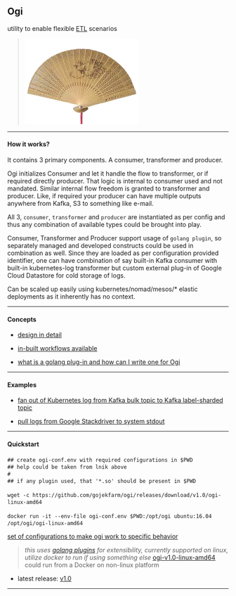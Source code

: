 
## Ogi

utility to enable flexible [ETL](https://en.wikipedia.org/wiki/Extract,_transform,_load) scenarios

> ![ogi means a japanese fan](docs/ogi.png "ogi means a japanese fan")

---

#### How it works?

It contains 3 primary components. A consumer, transformer and producer.

Ogi initializes Consumer and let it handle the flow to transformer, or if required directly producer. That logic is internal to consumer used and not mandated. Similar internal flow freedom is granted to transformer and producer. Like, if required your producer can have multiple outputs anywhere from Kafka, S3 to something like e-mail.

All 3, `consumer`, `transformer` and `producer` are instantiated as per config and thus any combination of available types could be brought into play.

Consumer, Transformer and Producer support usage of `golang plugin`, so separately managed and developed constructs could be used in combination as well. Since they are loaded as per configuration provided identifier, one can have combination of say built-in Kafka consumer with built-in kubernetes-log transformer but custom external plug-in of Google Cloud Datastore for cold storage of logs.

Can be scaled up easily using kubernetes/nomad/mesos/\* elastic deployments as it inherently has no context.

---

#### Concepts

* [design in detail](./docs/design.md)

* [in-built workflows available](./docs/types.md)

* [what is a golang plug-in and how can I write one for Ogi](#)

---

#### Examples

* [fan out of Kubernetes log from Kafka bulk topic to Kafka label-sharded topic](#)

* [pull logs from Google Stackdriver to system stdout](#)

---

#### Quickstart

```
## create ogi-conf.env with required configurations in $PWD
## help could be taken from lnik above
#
## if any plugin used, that '*.so' should be present in $PWD

wget -c https://github.com/gojekfarm/ogi/releases/download/v1.0/ogi-linux-amd64

docker run -it --env-file ogi-conf.env $PWD:/opt/ogi ubuntu:16.04 /opt/ogi/ogi-linux-amd64
```

[set of configurations to make ogi work to specific behavior](./docs/config-set.md)

> _this uses [golang plugins](https://golang.org/pkg/plugin/) for extensibility, currently supported on linux, utilize docker to run if using something else_
> [ogi-v1.0-linux-amd64](https://github.com/gojekfarm/ogi/releases/download/v1.0/ogi-linux-amd64) could run from a Docker on non-linux platform

* latest release: [v1.0](https://github.com/gojekfarm/ogi/releases/tag/v1.0)

---

